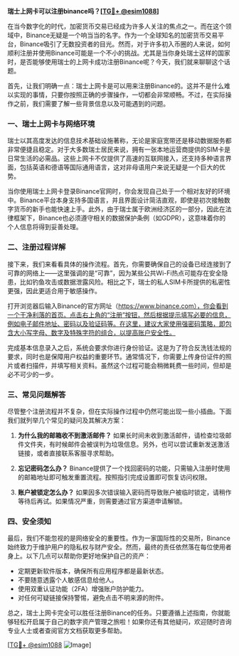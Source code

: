 **瑞士上网卡可以注册binance吗？[[TG💪+ @esim1088](https://t.me/s/esim1088)]**

在当今数字化的时代，加密货币交易已经成为许多人关注的焦点之一。而在这个领域中，Binance无疑是一个响当当的名字。作为一个全球知名的加密货币交易平台，Binance吸引了无数投资者的目光。然而，对于许多初入币圈的人来说，如何顺利注册并使用Binance可能是一个不小的挑战。尤其是当你身处瑞士这样的国家时，是否能够使用瑞士的上网卡成功注册Binance呢？今天，我们就来聊聊这个话题。

首先，让我们明确一点：瑞士上网卡是可以用来注册Binance的。这并不是什么难以实现的事情，只要你按照正确的步骤操作，一切都会非常顺畅。不过，在实际操作之前，我们需要了解一些背景信息以及可能遇到的问题。

### 一、瑞士上网卡与网络环境

瑞士以其高度发达的信息技术基础设施著称，无论是家庭宽带还是移动数据服务都非常便捷且稳定。对于大多数瑞士居民来说，拥有一张本地运营商提供的SIM卡是日常生活的必需品。这些上网卡不仅提供了高速的互联网接入，还支持多种语言界面，包括英语和德语等国际通用语言，这对非母语用户来说无疑是一个巨大的优势。

当你使用瑞士上网卡登录Binance官网时，你会发现自己处于一个相对友好的环境中。Binance平台本身支持多国语言，并且界面设计简洁直观，即使是初次接触数字货币的新手也能快速上手。此外，由于瑞士属于欧洲经济区的一部分，因此在法律框架下，Binance也必须遵守相关的数据保护条例（如GDPR），这意味着你的个人信息将得到妥善处理。

### 二、注册过程详解

接下来，我们来看看具体的操作流程。首先，你需要确保自己的设备已经连接到了可靠的网络上——这里强调的是“可靠”，因为某些公共Wi-Fi热点可能存在安全隐患，比如钓鱼攻击或数据泄露风险。相比之下，瑞士的私人SIM卡所提供的私密性更强，因此更适合用于敏感操作。

打开浏览器后输入Binance的官方网址（https://www.binance.com），你会看到一个干净利落的首页。点击右上角的“注册”按钮，然后根据提示填写必要的信息，例如电子邮件地址、密码以及验证码等。在这里，建议大家使用强密码策略，即包含大小写字母、数字及特殊字符的组合，以提高账户安全性。

完成基本信息录入之后，系统会要求你进行身份验证。这是为了符合反洗钱法规的要求，同时也是保障用户权益的重要环节。通常情况下，你需要上传身份证件的照片或者扫描件，并填写相关资料。虽然这个过程可能会稍微耗费一些时间，但却是必不可少的一步。

### 三、常见问题解答

尽管整个注册流程并不复杂，但在实际操作过程中仍然可能出现一些小插曲。下面我们就列举几个常见的疑问及其解决方案：

1. **为什么我的邮箱收不到激活邮件？**
   如果长时间未收到激活邮件，请检查垃圾邮件文件夹，有时候邮件会被误判为垃圾信息。另外，也可以尝试重新发送激活链接，或者直接联系客服寻求帮助。

2. **忘记密码怎么办？**
   Binance提供了一个找回密码的功能，只需输入注册时使用的邮箱地址即可触发重置流程。按照指引完成设置即可恢复访问权限。

3. **账户被锁定怎么办？**
   如果因多次错误输入密码而导致账户被临时锁定，请稍作等待后再试。如果情况严重，则需要通过官方渠道申请解锁。

### 四、安全须知

最后，我们不能忽视的是网络安全的重要性。作为一家国际性的交易所，Binance始终致力于维护用户的隐私权与财产安全。然而，最终的责任依然落在每位使用者身上。以下几点可以帮助你更好地保护自己的资产：

- 定期更新软件版本，确保所有应用程序都是最新状态。
- 不要随意透露个人敏感信息给他人。
- 使用双重认证功能（2FA）增强账户防护能力。
- 对任何可疑链接保持警惕，避免点击不明来源的附件。

总之，瑞士上网卡完全可以胜任注册Binance的任务。只要遵循上述指南，你就能够轻松开启属于自己的数字资产管理之旅啦！如果你还有其他疑问，欢迎随时咨询专业人士或者查阅官方文档获取更多帮助。

[[TG💪+ @esim1088](https://t.me/s/esim1088) ![Image](https://i.postimg.cc/4NQfJmqS/Snipaste-2025-05-13-00-14-12.png)]